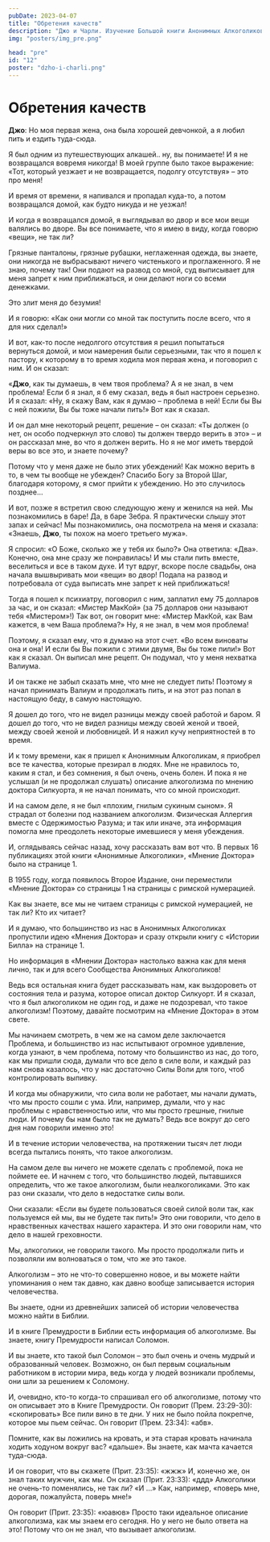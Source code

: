 ```yaml
---
pubDate: 2023-04-07
title: "Обретения качеств"
description: "Джо и Чарли. Изучение Большой книги Анонимных Алкоголиков. (011)"
img: "posters/img_pre.png"

head: "pre"
id: "12"
poster: "dzho-i-charli.png"
---
```


# Обретения качеств

**Джо**:
Но моя первая жена, она была хорошей девчонкой, а я любил пить и ездить туда-сюда.

Я был одним из путешествующих алкашей.. ну, вы понимаете! И я не возвращался вовремя никогда! В моей группе было такое выражение: «Тот, который уезжает и не возвращается, подолгу отсутствуя» – это про меня!

И время от времени, я напивался и пропадал куда-то, а потом возвращался домой, как будто никуда и не уезжал!

И когда я возвращался домой, я выглядывал во двор и все мои вещи валялись во дворе. Вы все понимаете, что я имею в виду, когда говорю «вещи», не так ли?

Грязные панталоны, грязные рубашки, неглаженная одежда, вы знаете, они никогда не выбрасывают ничего чистенького и проглаженного. Я не знаю, почему так! Они подают на развод со мной, суд выписывает для меня запрет к ним приближаться, и они делают ноги со всеми денежками.

Это злит меня до безумия!

И я говорю: «Как они могли со мной так поступить после всего, что я для них сделал!»

И вот, как-то после недолгого отсутствия я решил попытаться вернуться домой, и мои намерения были серьезными, так что я пошел к пастору, к которому в то время ходила моя первая жена, и поговорил с ним. И он сказал:

«**Джо**, как ты думаешь, в чем твоя проблема? А я не знал, в чем проблема! Если б я знал, я б ему сказал, ведь я был настроен серьезно. И я сказал: «Ну, я скажу Вам, как я думаю – проблема в ней! Если бы Вы с ней пожили, Вы бы тоже начали пить!» Вот как я сказал.

И он дал мне некоторый рецепт, решение – он сказал: «Ты должен (о нет, он особо подчеркнул это слово) ты должен твердо верить в это» – и он рассказал мне, во что я должен верить. Но я не мог иметь твердой веры во все это, и знаете почему?

Потому что у меня даже не было этих убеждений! Как можно верить в то, в чем ты вообще не убежден? Спасибо Богу за Второй Шаг, благодаря которому, я смог прийти к убеждению. Но это случилось позднее…

И вот, позже я встретил свою следующую жену и женился на ней. Мы познакомились в баре! Да, в баре Зебра. Я практически слышу этот запах и сейчас! Мы познакомились, она посмотрела на меня и сказала: «Знаешь, **Джо**, ты похож на моего третьего мужа».

Я спросил: «О Боже, сколько же у тебя их было?» Она ответила: «Два». Конечно, она мне сразу же понравилась! И мы стали пить вместе, веселиться и все в таком духе. И тут вдруг, вскоре после свадьбы, она начала вышвыривать мои «вещи» во двор! Подала на развод и потребовала от суда выписать мне запрет к ней приближаться!

Тогда я пошел к психиатру, поговорил с ним, заплатил ему 75 долларов за час, и он сказал: «Мистер МакКой» (за 75 долларов они называют тебя «Мистером»!) Так вот, он говорит мне: «Мистер МакКой, как Вам кажется, в чем Ваша проблема?» Ну, я не знал, в чем моя проблема!

Поэтому, я сказал ему, что я думаю на этот счет. «Во всем виноваты она и она! И если бы Вы пожили с этими двумя, Вы бы тоже пили!» Вот как я сказал. Он выписал мне рецепт. Он подумал, что у меня нехватка Валиума.

И он также не забыл сказать мне, что мне не следует пить! Поэтому я начал принимать Валиум и продолжать пить, и на этот раз попал в настоящую беду, в самую настоящую.

Я дошел до того, что не видел разницы между своей работой и баром. Я дошел до того, что не видел разницы между своей женой и твоей, между своей женой и любовницей. И я нажил кучу неприятностей в то время.

И к тому времени, как я пришел к Анонимным Алкоголикам, я приобрел все те качества, которые презирал в людях. Мне не нравилось то, каким я стал, и без сомнения, я был очень, очень болен. И пока я не услышал (и не продолжал слушать) описание алкоголизма по мнению доктора Силкуорта, я не начал понимать, что со мной происходит.

И на самом деле, я не был «плохим, гнилым сукиным сыном». Я страдал от болезни под названием алкоголизм. Физическая Аллергия вместе с Одержимостью Разума; и так или иначе, эта информация помогла мне преодолеть некоторые имевшиеся у меня убеждения.

И, оглядываясь сейчас назад, хочу рассказать вам вот что. В первых 16 публикациях этой книги «Анонимные Алкоголики», «Мнение Доктора» было на странице 1.

В 1955 году, когда появилось Второе Издание, они переместили «Мнение Доктора» со страницы 1 на страницы с римской нумерацией.

Как вы знаете, все мы не читаем страницы с римской нумерацией, не так ли? Кто их читает?

И я думаю, что большинство из нас в Анонимных Алкоголиках пропустили идею «Мнения Доктора» и сразу открыли книгу с «Истории Билла» на странице 1.

Но информация в «Мнении Доктора» настолько важна как для меня лично, так и для всего Сообщества Анонимных Алкоголиков!

Ведь вся остальная книга будет рассказывать нам, как выздороветь от состояния тела и разума, которое описал доктор Силкуорт. И я сказал, что я был алкоголиком не один год, и даже не подозревал, что такое алкоголизм! Поэтому, давайте посмотрим на «Мнение Доктора» в этом свете.

Мы начинаем смотреть, в чем же на самом деле заключается Проблема, и большинство из нас испытывают огромное удивление, когда узнают, в чем проблема, потому что большинство из нас, до того, как мы пришли сюда, думали что все дело в силе воли, и каждый раз нам снова казалось, что у нас достаточно Силы Воли для того, чтоб контролировать выпивку.

И когда мы обнаружили, что сила воли не работает, мы начали думать, что мы просто сошли с ума. Или, например, думали, что у нас проблемы с нравственностью или, что мы просто грешные, гнилые люди. И почему бы нам было так не думать? Ведь все вокруг до сего дня нам говорили именно это!

И в течение истории человечества, на протяжении тысяч лет люди всегда пытались понять, что такое алкоголизм.

На самом деле вы ничего не можете сделать с проблемой, пока не поймете ее. И начнем с того, что большинство людей, пытавшихся определить, что же такое алкоголизм, были неалкоголиками. Это как раз они сказали, что дело в недостатке силы воли.

Они сказали: «Если вы будете пользоваться своей силой воли так, как пользуемся ей мы, вы не будете так пить!» Это они говорили, что дело в нравственных качествах нашего характера. И это они говорили нам, что дело в нашей греховности.

Мы, алкоголики, не говорили такого. Мы просто продолжали пить и позволяли им волноваться о том, что же это такое.

Алкоголизм – это не что-то совершенно новое, и вы можете найти упоминания о нем так давно, как давно вообще записывается история человечества.

Вы знаете, одни из древнейших записей об истории человечества можно найти в Библии.

И в книге Премудрости в Библии есть информация об алкоголизме. Вы знаете, книгу Премудрости написал Соломон.

И вы знаете, кто такой был Соломон – это был очень и очень мудрый и образованный человек. Возможно, он был первым социальным работником в истории мира, ведь когда у людей возникали проблемы, они шли за решением к Соломону.

И, очевидно, кто-то когда-то спрашивал его об алкоголизме, потому что он описывает это в Книге Премудрости. Он говорит (Прем. 23:29-30): «скопировать» Все пили вино в те дни. У них не было пойла покрепче, которое мы пьем сейчас. Он говорит (Прем. 23:34): «абв».

Помните, как вы ложились на кровать, и эта старая кровать начинала ходить ходуном вокруг вас? «дальше». Вы знаете, как мачта качается туда-сюда.

И он говорит, что вы скажете (Прит. 23:35): «жжж» И, конечно же, он знал таких мужчин, как мы. Он сказал (Прит. 23:33): «ддд» Алкоголики не очень-то поменялись, не так ли? «И …» Как, например, «поверь мне, дорогая, пожалуйста, поверь мне!»

Он говорит (Прит. 23:35): «юавюв» Просто таки идеальное описание алкоголизма, как мы знаем его сегодня. Но у него не было ответа на это! Потому что он не знал, что вызывает алкоголизм.
